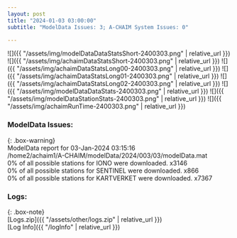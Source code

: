 ```yaml
---
layout: post
title: "2024-01-03 03:00:00"
subtitle: "ModelData Issues: 3; A-CHAIM System Issues: 0"

---
```


![]({{ "/assets/img/modelDataDataStatsShort-2400303.png" | relative_url }})
![]({{ "/assets/img/achaimDataStatsShort-2400303.png" | relative_url }})
![]({{ "/assets/img/achaimDataStatsLong00-2400303.png" | relative_url }})
![]({{ "/assets/img/achaimDataStatsLong01-2400303.png" | relative_url }})
![]({{ "/assets/img/achaimDataStatsLong02-2400303.png" | relative_url }})
![]({{ "/assets/img/modelDataDataStats-2400303.png" | relative_url }})
![]({{ "/assets/img/modelDataStationStats-2400303.png" | relative_url }})
![]({{ "/assets/img/achaimRunTime-2400303.png" | relative_url }})


### ModelData Issues:  
  
{: .box-warning}  
 ModelData report for 03-Jan-2024 03:15:16   
 /home2/achaim1/A-CHAIM/modelData/2024/003/03/modelData.mat   
 0% of all possible stations for IONO were downloaded. x3146   
 0% of all possible stations for SENTINEL were downloaded. x866   
 0% of all possible stations for KARTVERKET were downloaded. x7367   
  


### Logs:  
  
{: .box-note}  
[Logs.zip]({{ "/assets/other/logs.zip" | relative_url }})  
[Log Info]({{ "/logInfo" | relative_url }})  
